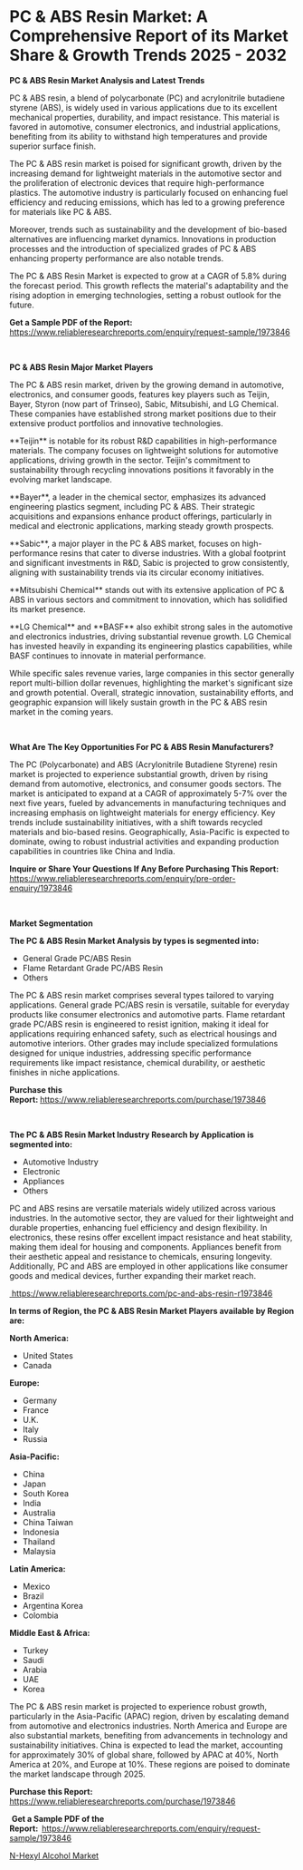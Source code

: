 <p><h1>PC & ABS Resin Market: A Comprehensive Report of its Market Share & Growth Trends 2025 - 2032</h1></p><p><strong>PC & ABS Resin Market Analysis and Latest Trends</strong></p>
<p><p>PC & ABS resin, a blend of polycarbonate (PC) and acrylonitrile butadiene styrene (ABS), is widely used in various applications due to its excellent mechanical properties, durability, and impact resistance. This material is favored in automotive, consumer electronics, and industrial applications, benefiting from its ability to withstand high temperatures and provide superior surface finish.</p><p>The PC & ABS resin market is poised for significant growth, driven by the increasing demand for lightweight materials in the automotive sector and the proliferation of electronic devices that require high-performance plastics. The automotive industry is particularly focused on enhancing fuel efficiency and reducing emissions, which has led to a growing preference for materials like PC & ABS.</p><p>Moreover, trends such as sustainability and the development of bio-based alternatives are influencing market dynamics. Innovations in production processes and the introduction of specialized grades of PC & ABS enhancing property performance are also notable trends.</p><p>The PC & ABS Resin Market is expected to grow at a CAGR of 5.8% during the forecast period. This growth reflects the material's adaptability and the rising adoption in emerging technologies, setting a robust outlook for the future.</p></p>
<p><strong>Get a Sample PDF of the Report:&nbsp;</strong> <a href="https://www.reliableresearchreports.com/enquiry/request-sample/1973846?utm_campaign=2225&utm_medium=2&utm_source=Github&utm_content=ia&utm_term=04022025&utm_id=pc-abs-resin">https://www.reliableresearchreports.com/enquiry/request-sample/1973846</a></p>
<p>&nbsp;</p>
<p><strong>PC & ABS Resin Major Market Players</strong></p>
<p><p>The PC & ABS resin market, driven by the growing demand in automotive, electronics, and consumer goods, features key players such as Teijin, Bayer, Styron (now part of Trinseo), Sabic, Mitsubishi, and LG Chemical. These companies have established strong market positions due to their extensive product portfolios and innovative technologies.</p><p>**Teijin** is notable for its robust R&D capabilities in high-performance materials. The company focuses on lightweight solutions for automotive applications, driving growth in the sector. Teijin's commitment to sustainability through recycling innovations positions it favorably in the evolving market landscape.</p><p>**Bayer**, a leader in the chemical sector, emphasizes its advanced engineering plastics segment, including PC & ABS. Their strategic acquisitions and expansions enhance product offerings, particularly in medical and electronic applications, marking steady growth prospects.</p><p>**Sabic**, a major player in the PC & ABS market, focuses on high-performance resins that cater to diverse industries. With a global footprint and significant investments in R&D, Sabic is projected to grow consistently, aligning with sustainability trends via its circular economy initiatives.</p><p>**Mitsubishi Chemical** stands out with its extensive application of PC & ABS in various sectors and commitment to innovation, which has solidified its market presence. </p><p>**LG Chemical** and **BASF** also exhibit strong sales in the automotive and electronics industries, driving substantial revenue growth. LG Chemical has invested heavily in expanding its engineering plastics capabilities, while BASF continues to innovate in material performance.</p><p>While specific sales revenue varies, large companies in this sector generally report multi-billion dollar revenues, highlighting the market's significant size and growth potential. Overall, strategic innovation, sustainability efforts, and geographic expansion will likely sustain growth in the PC & ABS resin market in the coming years.</p></p>
<p>&nbsp;</p>
<p><strong>What Are The Key Opportunities For PC & ABS Resin Manufacturers?</strong></p>
<p><p>The PC (Polycarbonate) and ABS (Acrylonitrile Butadiene Styrene) resin market is projected to experience substantial growth, driven by rising demand from automotive, electronics, and consumer goods sectors. The market is anticipated to expand at a CAGR of approximately 5-7% over the next five years, fueled by advancements in manufacturing techniques and increasing emphasis on lightweight materials for energy efficiency. Key trends include sustainability initiatives, with a shift towards recycled materials and bio-based resins. Geographically, Asia-Pacific is expected to dominate, owing to robust industrial activities and expanding production capabilities in countries like China and India.</p></p>
<p><strong>Inquire or Share Your Questions If Any Before Purchasing This Report:</strong> <a href="https://www.reliableresearchreports.com/enquiry/pre-order-enquiry/1973846?utm_campaign=2225&utm_medium=2&utm_source=Github&utm_content=ia&utm_term=04022025&utm_id=pc-abs-resin">https://www.reliableresearchreports.com/enquiry/pre-order-enquiry/1973846</a></p>
<p>&nbsp;</p>
<p><strong>Market Segmentation</strong></p>
<p><strong>The PC & ABS Resin Market Analysis by types is segmented into:</strong></p>
<p><ul><li>General Grade PC/ABS Resin</li><li>Flame Retardant Grade PC/ABS Resin</li><li>Others</li></ul></p>
<p><p>The PC & ABS resin market comprises several types tailored to varying applications. General grade PC/ABS resin is versatile, suitable for everyday products like consumer electronics and automotive parts. Flame retardant grade PC/ABS resin is engineered to resist ignition, making it ideal for applications requiring enhanced safety, such as electrical housings and automotive interiors. Other grades may include specialized formulations designed for unique industries, addressing specific performance requirements like impact resistance, chemical durability, or aesthetic finishes in niche applications.</p></p>
<p><strong>Purchase this Report:&nbsp;</strong><a href="https://www.reliableresearchreports.com/purchase/1973846?utm_campaign=2225&utm_medium=2&utm_source=Github&utm_content=ia&utm_term=04022025&utm_id=pc-abs-resin">https://www.reliableresearchreports.com/purchase/1973846</a></p>
<p>&nbsp;</p>
<p><strong>The PC & ABS Resin Market Industry Research by Application is segmented into:</strong></p>
<p><ul><li>Automotive Industry</li><li>Electronic</li><li>Appliances</li><li>Others</li></ul></p>
<p><p>PC and ABS resins are versatile materials widely utilized across various industries. In the automotive sector, they are valued for their lightweight and durable properties, enhancing fuel efficiency and design flexibility. In electronics, these resins offer excellent impact resistance and heat stability, making them ideal for housing and components. Appliances benefit from their aesthetic appeal and resistance to chemicals, ensuring longevity. Additionally, PC and ABS are employed in other applications like consumer goods and medical devices, further expanding their market reach.</p></p>
<p><a href="https://www.reliableresearchreports.com/pc-and-abs-resin-r1973846?utm_campaign=2225&utm_medium=2&utm_source=Github&utm_content=ia&utm_term=04022025&utm_id=pc-abs-resin">&nbsp;https://www.reliableresearchreports.com/pc-and-abs-resin-r1973846</a></p>
<p><strong>In terms of Region, the PC & ABS Resin Market Players available by Region are:</strong></p>
<p>
    <p> <strong> North America: </strong>
        <ul>
            <li>United States</li>
            <li>Canada</li>
        </ul>
        </p> 
    <p> <strong> Europe: </strong>
        <ul>
            <li>Germany</li>
            <li>France</li>
            <li>U.K.</li>
            <li>Italy</li>
            <li>Russia</li>
        </ul>
        </p> 
    <p> <strong> Asia-Pacific: </strong>
        <ul>
            <li>China</li>
            <li>Japan</li>
            <li>South Korea</li>
            <li>India</li>
            <li>Australia</li>
            <li>China Taiwan</li>
            <li>Indonesia</li>
            <li>Thailand</li>
            <li>Malaysia</li>
        </ul>
        </p> 
    <p> <strong> Latin America: </strong>
        <ul>
            <li>Mexico</li>
            <li>Brazil</li>
            <li>Argentina Korea</li>
            <li>Colombia</li>
        </ul>
        </p> 
    <p> <strong> Middle East & Africa: </strong>
        <ul>
            <li>Turkey</li>
            <li>Saudi</li>
            <li>Arabia</li>
            <li>UAE</li>
            <li>Korea</li>
        </ul>
    </p>
    </p>
<p><p>The PC & ABS resin market is projected to experience robust growth, particularly in the Asia-Pacific (APAC) region, driven by escalating demand from automotive and electronics industries. North America and Europe are also substantial markets, benefiting from advancements in technology and sustainability initiatives. China is expected to lead the market, accounting for approximately 30% of global share, followed by APAC at 40%, North America at 20%, and Europe at 10%. These regions are poised to dominate the market landscape through 2025.</p></p>
<p><strong>Purchase this Report: </strong><a href="https://www.reliableresearchreports.com/purchase/1973846?utm_campaign=2225&utm_medium=2&utm_source=Github&utm_content=ia&utm_term=04022025&utm_id=pc-abs-resin">https://www.reliableresearchreports.com/purchase/1973846</a></p>
<p>&nbsp;<strong>Get a Sample PDF of the Report:&nbsp;&nbsp;</strong><a href="https://www.reliableresearchreports.com/enquiry/request-sample/1973846?utm_campaign=2225&utm_medium=2&utm_source=Github&utm_content=ia&utm_term=04022025&utm_id=pc-abs-resin">https://www.reliableresearchreports.com/enquiry/request-sample/1973846</a></p>
<p><strong></strong></p>
<p><p><a href="https://github.com/flnordan65e0/Market-Research-Report-List-1/blob/main/n-hexyl-alcohol-market.md?utm_campaign=2225&utm_medium=2&utm_source=Github&utm_content=ia&utm_term=04022025&utm_id=pc-abs-resin">N-Hexyl Alcohol Market</a></p></p>